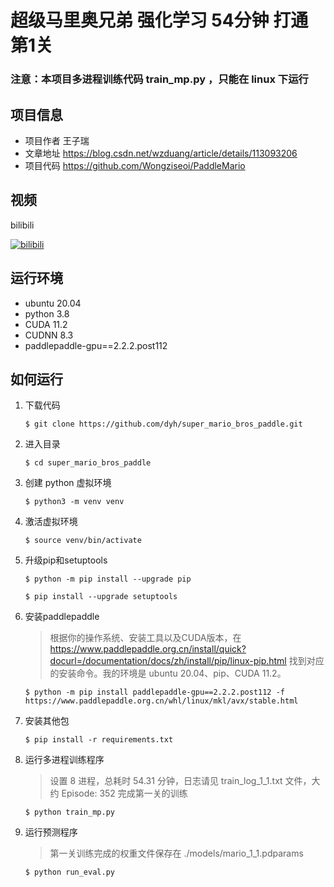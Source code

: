 # 超级马里奥兄弟 强化学习 54分钟 打通第1关

### 注意：本项目多进程训练代码 train_mp.py ，只能在 linux 下运行

## 项目信息

- 项目作者 王子瑞
- 文章地址 https://blog.csdn.net/wzduang/article/details/113093206
- 项目代码 https://github.com/Wongziseoi/PaddleMario


## 视频

bilibili

[![bilibili](https://raw.githubusercontent.com/dyh/super_mario_bros_paddle/main/cover.png)](https://space.bilibili.com/326361150/ "bilibili")


## 运行环境

- ubuntu 20.04
- python 3.8
- CUDA 11.2
- CUDNN 8.3
- paddlepaddle-gpu==2.2.2.post112

## 如何运行

1. 下载代码

    ```
    $ git clone https://github.com/dyh/super_mario_bros_paddle.git
    ```

2. 进入目录

    ```
    $ cd super_mario_bros_paddle
    ```

3. 创建 python 虚拟环境

    ```
    $ python3 -m venv venv
    ```

4. 激活虚拟环境

    ```
    $ source venv/bin/activate
    ```
   
5. 升级pip和setuptools

    ```
    $ python -m pip install --upgrade pip

    $ pip install --upgrade setuptools
    ```

6. 安装paddlepaddle

    > 根据你的操作系统、安装工具以及CUDA版本，在 https://www.paddlepaddle.org.cn/install/quick?docurl=/documentation/docs/zh/install/pip/linux-pip.html 找到对应的安装命令。我的环境是 ubuntu 20.04、pip、CUDA 11.2。

    ```
    $ python -m pip install paddlepaddle-gpu==2.2.2.post112 -f https://www.paddlepaddle.org.cn/whl/linux/mkl/avx/stable.html
    ```

7. 安装其他包

    ```
    $ pip install -r requirements.txt
    ```

8. 运行多进程训练程序

    > 设置 8 进程，总耗时 54.31 分钟，日志请见 train_log_1_1.txt 文件，大约 Episode: 352 完成第一关的训练

    ```
    $ python train_mp.py
    ```

9. 运行预测程序

    > 第一关训练完成的权重文件保存在 ./models/mario_1_1.pdparams

    ```
    $ python run_eval.py
    ```
